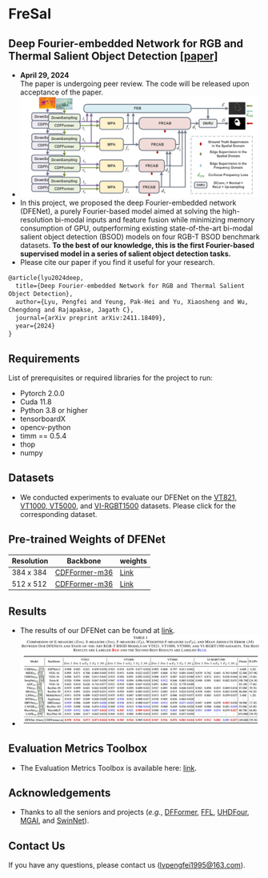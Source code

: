 # FreSal
## Deep Fourier-embedded Network for RGB and Thermal Salient Object Detection [[paper]](https://arxiv.org/abs/2411.18409) 
- **April 29, 2024**  
  The paper is undergoing peer review. The code will be released upon acceptance of the paper.
- ![Framework](https://github.com/JoshuaLPF/DFENet/blob/main/Figure/framework.png)
- In this project, we proposed the deep Fourier-embedded network (DFENet), a purely Fourier-based model aimed at solving the high-resolution bi-modal inputs and feature fusion while minimizing memory consumption of GPU, outperforming existing state-of-the-art bi-modal salient object detection (BSOD) models on four RGB-T BSOD benchmark datasets. **To the best of our knowledge, this is the first Fourier-based supervised model in a series of salient object detection tasks.**
- Please cite our paper if you find it useful for your research.
```
@article{lyu2024deep,
  title={Deep Fourier-embedded Network for RGB and Thermal Salient Object Detection},
  author={Lyu, Pengfei and Yeung, Pak-Hei and Yu, Xiaosheng and Wu, Chengdong and Rajapakse, Jagath C},
  journal={arXiv preprint arXiv:2411.18409},
  year={2024}
}
```
## Requirements

List of prerequisites or required libraries for the project to run:

- Pytorch 2.0.0
- Cuda 11.8
- Python 3.8 or higher
- tensorboardX
- opencv-python
- timm == 0.5.4
- thop
- numpy

## Datasets
- We conducted experiments to evaluate our DFENet on the [VT821, VT1000, VT5000](https://github.com/lz118/RGBT-Salient-Object-Detection), and [VI-RGBT1500](https://github.com/huanglm-me/VI-RGBT1500) datasets. Please click for the corresponding dataset.
 
## Pre-trained Weights of DFENet

  Resolution  | Backbone | weights
 ---- | ----- | ------  
 384 x 384 | [CDFFormer-m36](https://github.com/okojoalg/dfformer/releases/download/weights/cdfformer_m36.pth) | [Link](https://pan.baidu.com/s/1rminKzFj_sjxRcSqwV5mdw?pwd=iu73) 
 512 x 512 | [CDFFormer-m36](https://github.com/okojoalg/dfformer/releases/download/weights/cdfformer_m36.pth) | [Link]()

## Results
- The results of our DFENet can be found at [link](https://pan.baidu.com/s/17tDPotfrEiQ8TSkf9LVdBw?pwd=up6m).
- ![result](https://github.com/JoshuaLPF/DFENet/blob/main/Figure/result.png)

## Evaluation Metrics Toolbox
- The Evaluation Metrics Toolbox is available here: [link](https://github.com/jiwei0921/Saliency-Evaluation-Toolbox).

## Acknowledgements
- Thanks to all the seniors and projects (*e.g.*, [DFFormer](https://github.com/okojoalg/dfformer), [FFL](https://github.com/EndlessSora/focal-frequency-loss), [UHDFour](https://li-chongyi.github.io/UHDFour/), [MGAI](https://github.com/huanglm-me/VI-RGBT1500), and [SwinNet](https://github.com/okojoalg/dfformer)).

## Contact Us
If you have any questions, please contact us (lvpengfei1995@163.com).
